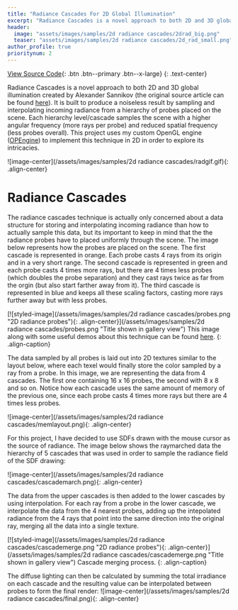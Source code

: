 ```yaml
---
title: "Radiance Cascades For 2D Global Illumination"
excerpt: "Radiance Cascades is a novel approach to both 2D and 3D global illumination created by Alexander Sannikov. It is built to produce a noiseless result by sampling and interpolating incoming radiance from a hierarchy of probes placed on the scene. Each hierarchy level/cascade samples the scene with a higher angular frequency (more rays per probe) and reduced spatial frequency (less probes overall). This project uses my custom OpenGL engine (OPEngine) to implement this technique in 2D in order to explore its intricacies."
header:
  image: "assets/images/samples/2d radiance cascades/2drad_big.png"
  teaser: "assets/images/samples/2d radiance cascades/2d_rad_small.png"
author_profile: true
prioritynum: 2
---
```


[View Source Code](https://github.com/Otaviopeixoto1/OPEngine/tree/main/src/render/RadianceCascades){: .btn .btn--primary .btn--x-large}
{: .text-center}

<p>
Radiance Cascades is a novel approach to both 2D and 3D global illumination created by Alexander Sannikov (the original source article can be found 
<a href="https://drive.google.com/file/d/1L6v1_7HY2X-LV3Ofb6oyTIxgEaP4LOI6/view">here</a>). It is built to produce a noiseless result by sampling and interpolating incoming radiance from a hierarchy of probes placed on the scene. Each hierarchy level/cascade samples the scene with a higher angular frequency (more rays per probe) and reduced spatial frequency (less probes overall). This project uses my custom OpenGL engine (<a href="https://otaviopeixoto1.github.io/portfolio/OPEngine/">OPEngine</a>) to implement this technique in 2D in order to explore its intricacies.</p>



![image-center](/assets/images/samples/2d radiance cascades/radgif.gif){: .align-center}

# Radiance Cascades
<p>The radiance cascades technique is actually only concerned about a data structure for storing and interpolating incoming radiance than how to actually sample this data, but its important to keep in mind that the the radiance probes have to placed uniformly through the scene. The image below represents how the probes are placed on the scene. The first cascade is represented in orange. Each probe casts 4 rays from its origin and in a very short range. The second cascade is represented in green and each probe casts 4 times more rays, but there are 4 times less probes (which doubles the probe separation) and they cast rays twice as far from the orgin (but also start farther away from it). The third cascade is represented in blue and keeps all these scaling factors, casting more rays further away but with less probes. </p>


[![styled-image](/assets/images/samples/2d radiance cascades/probes.png "2D radiance probes"){: .align-center}](/assets/images/samples/2d radiance cascades/probes.png "Title shown in gallery view")
This image along with some useful demos about this technique can be found <a href="https://tmpvar.com/poc/radiance-cascades/">here</a>.
{: .align-caption}

<p>The data sampled by all probes is laid out into 2D textures similar to the layout below, where each texel would finally store the color sampled by a ray from a probe. In this image, we are representing the data from 4 cascades. The first one containing 16 x 16 probes, the second with 8 x 8 and so on. Notice how each cascade uses the same amount of memory of the previous one, since each probe casts 4 times more rays but there are 4 times less probes.</p>


![image-center](/assets/images/samples/2d radiance cascades/memlayout.png){: .align-center}

<p>For this project, I have decided to use SDFs drawn with the mouse cursor as the source of radiance. The image below shows the raymarched data the hierarchy of 5 cascades that was used in order to sample the radiance field of the SDF drawing: </p>

![image-center](/assets/images/samples/2d radiance cascades/cascademarch.png){: .align-center}


<p>The data from the upper cascades is then added to the lower cascades by using interpolation. For each ray from a probe in the lower cascade, we interpolate the data from the 4 nearest probes, adding up the intepolated radiance from the 4 rays that point into the same direction into the original ray, merging all the data into a single texture.</p>


[![styled-image](/assets/images/samples/2d radiance cascades/cascademerge.png "2D radiance probes"){: .align-center}](/assets/images/samples/2d radiance cascades/cascademerge.png "Title shown in gallery view")
Cascade merging process.
{: .align-caption}


The diffuse lighting can then be calculated by summing the total irradiance on each cascade and the resulting value can be interpolated between probes to form the final render:
![image-center](/assets/images/samples/2d radiance cascades/final.png){: .align-center}